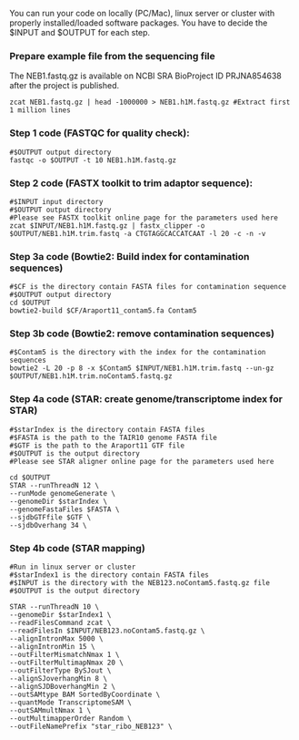 You can run your code on locally (PC/Mac), linux server or cluster with properly installed/loaded software packages.
You have to decide the $INPUT and $OUTPUT for each step.

### Prepare example file from the sequencing file
The NEB1.fastq.gz is available on NCBI SRA BioProject ID PRJNA854638 after the project is published.
```
zcat NEB1.fastq.gz | head -1000000 > NEB1.h1M.fastq.gz #Extract first 1 million lines
```

### Step 1 code (FASTQC for quality check):
```
#$OUTPUT output directory
fastqc -o $OUTPUT -t 10 NEB1.h1M.fastq.gz
```

### Step 2 code (FASTX toolkit to trim adaptor sequence):
```
#$INPUT input directory
#$OUTPUT output directory
#Please see FASTX toolkit online page for the parameters used here 
zcat $INPUT/NEB1.h1M.fastq.gz | fastx_clipper -o $OUTPUT/NEB1.h1M.trim.fastq -a CTGTAGGCACCATCAAT -l 20 -c -n -v
```

### Step 3a code (Bowtie2: Build index for contamination sequences)
```
#$CF is the directory contain FASTA files for contamination sequence 
#$OUTPUT output directory
cd $OUTPUT
bowtie2-build $CF/Araport11_contam5.fa Contam5
```
### Step 3b code (Bowtie2: remove contamination sequences)
```
#$Contam5 is the directory with the index for the contamination sequences 
bowtie2 -L 20 -p 8 -x $Contam5 $INPUT/NEB1.h1M.trim.fastq --un-gz $OUTPUT/NEB1.h1M.trim.noContam5.fastq.gz
```

### Step 4a code (STAR: create genome/transcriptome index for STAR)
```
#$starIndex is the directory contain FASTA files
#$FASTA is the path to the TAIR10 genome FASTA file
#$GTF is the path to the Araport11 GTF file 
#$OUTPUT is the output directory
#Please see STAR aligner online page for the parameters used here 

cd $OUTPUT
STAR --runThreadN 12 \
--runMode genomeGenerate \
--genomeDir $starIndex \
--genomeFastaFiles $FASTA \
--sjdbGTFfile $GTF \
--sjdbOverhang 34 \
```

### Step 4b code (STAR mapping)
```
#Run in linux server or cluster
#$starIndex1 is the directory contain FASTA files
#$INPUT is the directory with the NEB123.noContam5.fastq.gz file
#$OUTPUT is the output directory

STAR --runThreadN 10 \
--genomeDir $starIndex1 \
--readFilesCommand zcat \
--readFilesIn $INPUT/NEB123.noContam5.fastq.gz \
--alignIntronMax 5000 \
--alignIntronMin 15 \
--outFilterMismatchNmax 1 \
--outFilterMultimapNmax 20 \
--outFilterType BySJout \
--alignSJoverhangMin 8 \
--alignSJDBoverhangMin 2 \
--outSAMtype BAM SortedByCoordinate \
--quantMode TranscriptomeSAM \
--outSAMmultNmax 1 \
--outMultimapperOrder Random \
--outFileNamePrefix "star_ribo_NEB123" \
```







